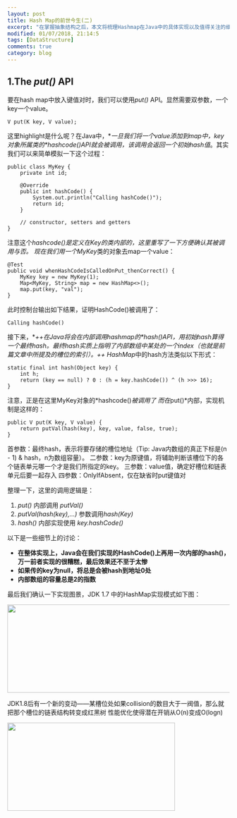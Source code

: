 ```yaml
---
layout: post
title: Hash Map的前世今生(二)
excerpt: "在掌握抽象结构之后，本文将梳理Hashmap在Java中的具体实现以及值得关注的细节。"
modified: 01/07/2018, 21:14:5
tags: [DataStructure]
comments: true
category: blog
---
```

## 1.The *put()* API
要在hash map中放入键值对时，我们可以使用*put()* API。显然需要双参数，一个key一个value。
```
V put(K key, V value);
```
这里highlight是什么呢？在Java中，**一旦我们将一个value添加到map中，key对象所属类的*hashcode()*API就会被调用，该调用会返回一个初始hash值**。其实我们可以来简单模拟一下这个过程：
```
public class MyKey {
    private int id;
    
    @Override
    public int hashCode() {
        System.out.println("Calling hashCode()");
        return id;
    }
     
    // constructor, setters and getters 
}
```
注意这个*hashcode()*是定义在Key的类内部的，这里重写了一下方便确认其被调用与否。
现在我们用一个*MyKey*类的对象去map一个value：
```
@Test
public void whenHashCodeIsCalledOnPut_thenCorrect() {
    MyKey key = new MyKey(1);
    Map<MyKey, String> map = new HashMap<>();
    map.put(key, "val");
}
```
此时控制台输出如下结果，证明HashCode()被调用了：
```**
Calling hashCode()
```
接下来，**++在Java将会在内部调用hashmap的*hash()*API，用初始hash算得一个最终hash。最终hash实质上指明了内部数组中某处的一个index（也就是前篇文章中所提及的槽位的索引）。++**
*HashMap*中的hash方法类似以下形式：
```
static final int hash(Object key) {
    int h;
    return (key == null) ? 0 : (h = key.hashCode()) ^ (h >>> 16);
}
```
注意，正是在这里MyKey对象的*hashcode()*被调用了
而在*put()*内部，实现机制是这样的：
```
public V put(K key, V value) {
    return putVal(hash(key), key, value, false, true);
}
```	
首参数：最终hash，表示将要存储的槽位地址（Tip: Java内数组的真正下标是(n - 1) & hash，n为数组容量）。
二参数：key为原键值，将辅助判断该槽位下的各个链表单元哪一个才是我们所指定的key。
三参数：value值，确定好槽位和链表单元后要一起存入
四参数：OnlyIfAbsent，仅在缺省时put键值对

整理一下，这里的调用逻辑是：
1. *put()* 内部调用 *putVal()*
2. *putVal(hash(key),...)* 参数调用*hash(Key)*
3. *hash()* 内部实现使用 *key.hashCode()*

以下是一些细节上的讨论：

- **在整体实现上，Java会在我们实现的HashCode()上再用一次内部的hash()，万一前者实现的很糟糕，最后效果还不至于太惨**
- **如果传的key为null，将总是会被hash到地址0处**
- **内部数组的容量总是2的指数**

最后我们确认一下实现图景，JDK 1.7 中的HashMap实现模式如下图：

<img src="https://MidSummerseveee.github.io/images/hashmap2.1.jpg" width="615" height="200" />

JDK1.8后有一个新的变动——某槽位处如果collision的数目大于一阀值，那么就把那个槽位的链表结构转变成红黑树
性能优化使得潜在开销从O(n)变成O(logn)

<img src="https://MidSummerseveee.github.io/images/hashmap2.2.png" width="380" height="200" />
